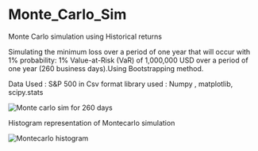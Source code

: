 # Monte_Carlo_Sim
 Monte Carlo simulation using Historical returns 
 
 Simulating the minimum loss over a period of one year that will occur with 1% probability: 1% Value-at-Risk (VaR) of 1,000,000 USD over a period of one year (260 business days).Using Bootstrapping method.
 
 
Data Used : S&P 500 in Csv format
library used : Numpy , matplotlib, scipy.stats
 
 
![Monte carlo sim for 260 days](https://user-images.githubusercontent.com/97597482/149335028-171db82f-cd75-4cb9-b13c-497e84a8507c.jpeg)


Histogram representation of Montecarlo simulation


![Montecarlo histogram](https://user-images.githubusercontent.com/97597482/149335035-94cac338-1017-4836-9d2b-974f2051a60b.png)
